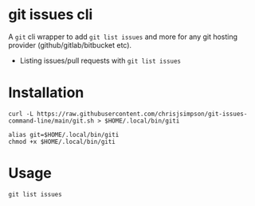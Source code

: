 # git issues cli

A `git` cli wrapper to add `git list issues` and more for
any git hosting provider (github/gitlab/bitbucket etc).

- Listing issues/pull requests with `git list issues`

# Installation

```
curl -L https://raw.githubusercontent.com/chrisjsimpson/git-issues-command-line/main/git.sh > $HOME/.local/bin/giti
```

```
alias git=$HOME/.local/bin/giti
chmod +x $HOME/.local/bin/giti
```

# Usage

```
git list issues
```

